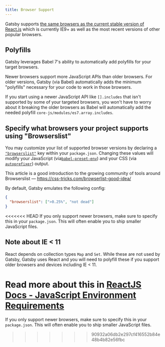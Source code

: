 ```yaml
---
title: Browser Support
---
```


Gatsby supports [the same browsers as the current stable version of React.js](https://facebook.github.io/react/docs/react-dom.html#browser-support) which is currently IE9+ as well as the most recent versions of other popular browsers.

## Polyfills

Gatsby leverages Babel 7's ability to automatically add polyfills for your target browsers.

Newer browsers support more JavaScript APIs than older browsers. For older versions, Gatsby (via Babel) automatically adds the minimum "polyfills" necessary for your code to work in those browsers.

If you start using a newer JavaScript API like `[].includes` that isn't supported by some of your targeted browsers, you won't have to worry about it breaking the older browsers as Babel will automatically add the needed polyfill `core-js/modules/es7.array.includes`.

## Specify what browsers your project supports using "Browserslist"

You may customize your list of supported browser versions by declaring a [`"browserslist"`](https://github.com/ai/browserslist) key within your `package.json`. Changing these values will modify your JavaScript (via[`babel-preset-env`](https://github.com/babel/babel-preset-env#targetsbrowsers)) and your CSS (via [`autoprefixer`](https://github.com/postcss/autoprefixer)) output.

This article is a good introduction to the growing community of tools around Browserslist — https://css-tricks.com/browserlist-good-idea/

By default, Gatsby emulates the following config:

```json:title=package.json
{
  "browserslist": [">0.25%", "not dead"]
}
```

<<<<<<< HEAD
If you only support newer browsers, make sure to specify this in your
`package.json`. This will often enable you to ship smaller JavaScript files.

## Note about IE < 11

React depends on collection types `Map` and `Set`. While these are not used by Gatsby, Gatsby uses React and you will need to polyfill these if you support older browsers and devices including IE < 11.

Read more about this in [ReactJS Docs - JavaScript Environment Requirements](https://reactjs.org/docs/javascript-environment-requirements.html)
=======
If you only support newer browsers, make sure to specify this in your `package.json`. This will often enable you to ship smaller JavaScript files.
>>>>>>> 90932a06db2e297cf416552b84e48b4b82e56fbc
